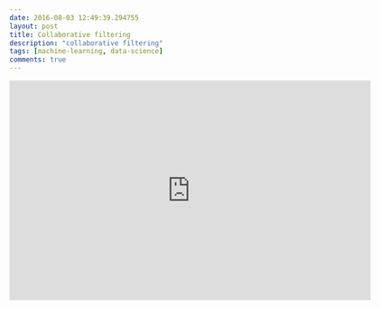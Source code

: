 ```yaml
---
date: 2016-08-03 12:49:39.294755
layout: post
title: Collaborative filtering
description: "collaborative filtering"
tags: [machine-learning, data-science]
comments: true
---
```

<iframe src="https://docs.google.com/presentation/d/1LEOnhT-1j6ug-qHReRXjFbua5K6oQqA3fjkpyWn3JRE/embed?start=false&loop=false&delayms=30000" frameborder="0" width="640" height="389" allowfullscreen="true" mozallowfullscreen="true" webkitallowfullscreen="true"></iframe>
<br>
